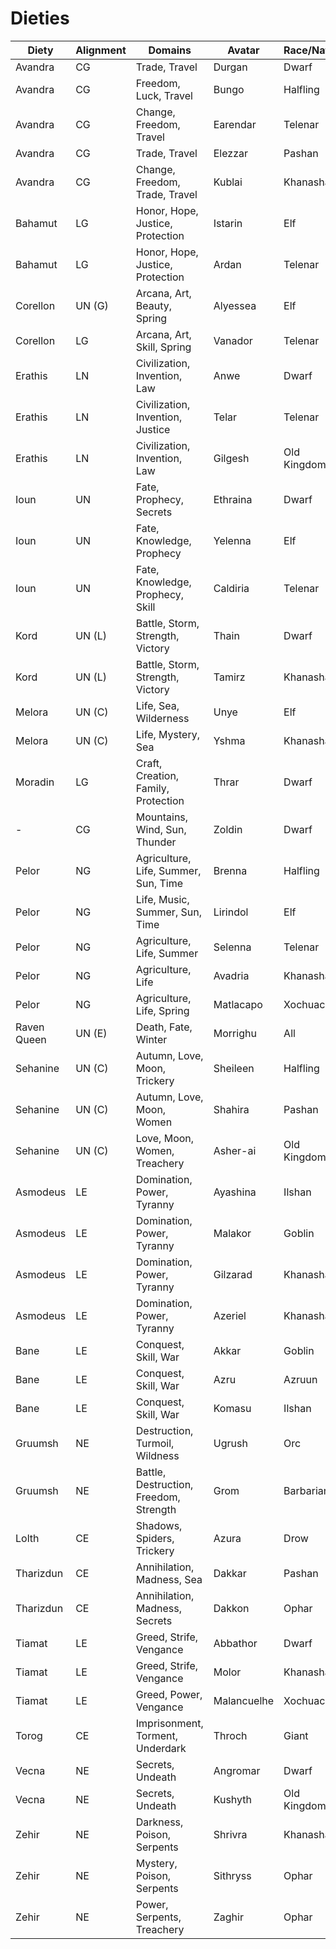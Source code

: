 # Dieties

| Diety          | Alignment | Domains                                | Avatar      | Race/Nation | Gender        | Symbol                |
| -------------- | --------- | -------------------------------------- | ----------- | ----------- | ------------- | --------------------- |
| Avandra        | CG        | Trade, Travel                          | Durgan      | Dwarf       | Male          | Coin                  |
| Avandra        | CG        | Freedom, Luck, Travel                  | Bungo       | Halfling    | Male          | Face-up coin          |
| Avandra        | CG        | Change, Freedom, Travel                | Earendar    | Telenar     | Male          | Coin                  |
| Avandra        | CG        | Trade, Travel                          | Elezzar     | Pashan      | Male          | Coin                  |
| Avandra        | CG        | Change, Freedom, Trade, Travel         | Kublai      | Khanashar   | Male          | Two overlapping coins |
| Bahamut        | LG        | Honor, Hope, Justice, Protection       | Istarin     | Elf         | Male          | Scales                |
| Bahamut        | LG        | Honor, Hope, Justice, Protection       | Ardan       | Telenar     | Male          | Sword                 |
| Corellon       | UN (G)    | Arcana, Art, Beauty, Spring            | Alyessea    | Elf         | Female        | Trefoil leaf          |
| Corellon       | LG        | Arcana, Art, Skill, Spring             | Vanador     | Telenar     | Male          | Harp                  |
| Erathis        | LN        | Civilization, Invention, Law           | Anwe        | Dwarf       | Male          | Divider               |
| Erathis        | LN        | Civilization, Invention, Justice       | Telar       | Telenar     | Male          | Open book             |
| Erathis        | LN        | Civilization, Invention, Law           | Gilgesh     | Old Kingdom | Male          | Tablet                |
| Ioun           | UN        | Fate, Prophecy, Secrets                | Ethraina    | Dwarf       | Female        | Loom shuttle          |
| Ioun           | UN        | Fate, Knowledge, Prophecy              | Yelenna     | Elf         | Female        | Spindle               |
| Ioun           | UN        | Fate, Knowledge, Prophecy, Skill       | Caldiria    | Telenar     | Female        | Spindle               |
| Kord           | UN (L)    | Battle, Storm, Strength, Victory       | Thain       | Dwarf       | Male          | Thunderbolt           |
| Kord           | UN (L)    | Battle, Storm, Strength, Victory       | Tamirz      | Khanashar   | Male          | Horse                 |
| Melora         | UN (C)    | Life, Sea, Wilderness                  | Unye        |  Elf        | Female        | Acorn, Seashell       |
| Melora         | UN (C)    | Life, Mystery, Sea                     | Yshma       | Khanashar   | Female        | Wave                  |
| Moradin        | LG        | Craft, Creation, Family, Protection    | Thrar       | Dwarf       | Male          | Hammer and anvil      |
| -              | CG        | Mountains, Wind, Sun, Thunder          | Zoldin      | Dwarf       | Male          | Mountain, Thunderbolt |
| Pelor          | NG        | Agriculture, Life, Summer, Sun, Time   | Brenna      | Halfling    | Female        | Cornucopia            |
| Pelor          | NG        | Life, Music, Summer, Sun, Time         | Lirindol    | Elf         | Male          | Sun                   |
| Pelor          | NG        | Agriculture, Life, Summer              | Selenna     | Telenar     | Female        | Sheaf of wheat        |
| Pelor          | NG        | Agriculture, Life                      | Avadria     | Khanashar   | Female        | Basket of rice        |
| Pelor          | NG        | Agriculture, Life, Spring              | Matlacapo   | Xochuaco    | Female        | Corn shoot            |
| Raven Queen    | UN (E)    | Death, Fate, Winter                    | Morrighu    | All         | Female        | Raven                 |
| Sehanine       | UN (C)    | Autumn, Love, Moon, Trickery           | Sheileen    | Halfling    | Female        | Crescent moon         |
| Sehanine       | UN (C)    | Autumn, Love, Moon, Women              | Shahira     | Pashan      | Female        | Full moon             |
| Sehanine       | UN (C)    | Love, Moon, Women, Treachery           | Asher-ai    | Old Kingdom | Female        | Crecent moo           |
| Asmodeus       | LE        | Domination, Power, Tyranny             | Ayashina    | Ilshan      | Female        | Triskelion of axes    |
| Asmodeus       | LE        | Domination, Power, Tyranny             | Malakor     | Goblin      | Male          | Double-bladed axe     |
| Asmodeus       | LE        | Domination, Power, Tyranny             | Gilzarad    | Khanashar   | Male          | Axe                   |
| Asmodeus       | LE        | Domination, Power, Tyranny             | Azeriel     | Khanashar   | Male          | Bull                  |
| Bane           | LE        | Conquest, Skill, War                   | Akkar       | Goblin      | Male          | Crossed spears        |
| Bane           | LE        | Conquest, Skill, War                   | Azru        | Azruun      | Male          | Crossed scimitars     |
| Bane           | LE        | Conquest, Skill, War                   | Komasu      | Ilshan      | Male          | Triskelion of swords  |
| Gruumsh        | NE        | Destruction, Turmoil, Wildness         | Ugrush      | Orc         | Male          | Flaming eye           |
| Gruumsh        | NE        | Battle, Destruction, Freedom, Strength | Grom        | Barbarian   | Male          | Flaming axe           |
| Lolth          | CE        | Shadows, Spiders, Trickery             | Azura       | Drow        | Female        | Web                   |
| Tharizdun      | CE        | Annihilation, Madness, Sea             | Dakkar      | Pashan      | Hermaphrodite | Tentacles             |
| Tharizdun      | CE        | Annihilation, Madness, Secrets         | Dakkon      | Ophar       | Asexual       | Tentacles             |
| Tiamat         | LE        | Greed, Strife, Vengance                | Abbathor    | Dwarf       | Male          | Unbalanced scales     |
| Tiamat         | LE        | Greed, Strife, Vengance                | Molor       | Khanashar   | Male          | Dagger                |
| Tiamat         | LE        | Greed, Power, Vengance                 | Malancuelhe | Xochuaco    | Female        | Obsidian dagger       |
| Torog          | CE        | Imprisonment, Torment, Underdark       | Throch      | Giant       | Male          | Chains                |
| Vecna          | NE        | Secrets, Undeath                       | Angromar    | Dwarf       | Male          | Triangle of bones     |
| Vecna          | NE        | Secrets, Undeath                       | Kushyth     | Old Kingdom | Male          | Eye in palm of hand   |
| Zehir          | NE        | Darkness, Poison, Serpents             | Shrivra     | Khanashar   | Female        | Two-headed serpent    |
| Zehir          | NE        | Mystery, Poison, Serpents              | Sithryss    | Ophar       | Female        | Coiled serpent        |
| Zehir          | NE        | Power, Serpents, Treachery             | Zaghir      | Ophar       | Male          | Hooded cobra          |
